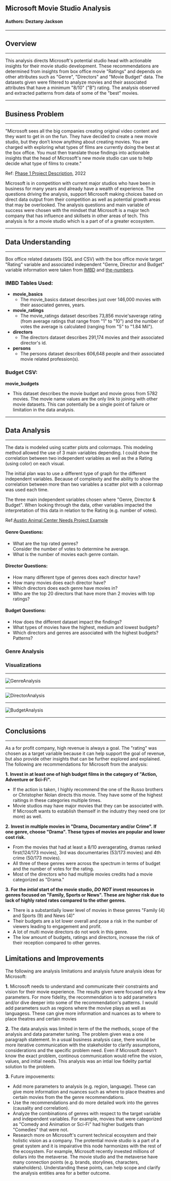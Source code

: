 
## Microsoft Movie Studio Analysis

#### Authors: Deztany Jackson

***

## Overview 

***

This analysis directs Microsoft's potential studio head with actionable insights for their movie studio development. These recommendations are determined from insights from box office movie "Ratings" and depends on other attributes such as "Genre", "Directors" and "Movie Budget" data. The datasets given were filtered to analyze movies and their associated attributes that have a minimum   "8/10" ("B") rating. The analysis observed and extracted patterns from data of some of the "best" movies.

***

## Business Problem 

***

"Microsoft sees all the big companies creating original video content and they want to get in on the fun. They have decided to create a new movie studio, but they don’t know anything about creating movies. You are charged with exploring what types of films are currently doing the best at the box office. You must then translate those findings into actionable insights that the head of Microsoft's new movie studio can use to help decide what type of films to create."

Ref: [Phase 1 Project Description](https://learning.flatironschool.com/courses/4963/pages/phase-1-project-description?module_item_id=370765), 2022

Microsoft is in competition with current major studios who have been in business for many years and already have a wealth of experience. The questions driving the analysis, support Microsoft making choices based on direct data output from their competition as well as  potential growth areas that may be overlooked. The analysis questions and main variable of success were chosen with the mindset that Microsoft is a major tech company that has influence and skillsets in other areas of tech. This analysis is for a movie studio which is a part of of a greater ecosystem.

***

## Data Understanding

***
Box office related datasets (SQL and CSV) with the box office movie target "Rating" variable and associated independent  "Genre, Director and Budget" variable information  were taken from [IMBD](https://www.imdb.com/) and [the-numbers](https://www.the-numbers.com/). 


### IMBD Tables Used:

 - **movie_basics**
     - The movie_basics dataset describes just over 146,000 movies with their associated genres, years.
 - **movie_ratings**
    - The movie_ratings dataset describes 73,856 movie'saverage rating (from average ratings that range from "1" to "10") and the number of votes the average is calculated (ranging from "5" to "1.84 Mil"). 
 - **directors**
     - The directors dataset describes 291,174 movies and their associated director's id.
 - **persons**
    - The persons dataset describes 606,648 people and their associated movie related profession(s). 
    
### Budget CSV: 

**movie_budgets**
   - This dataset describes the movie budget and movie gross from 5782 movies. The movie name values are the only link to joining with other movie datasets. This can potentially be a single point of failure or limitation in the data analysis.

***

## Data Analysis

***

The data is modeled using scatter plots and colormaps. This modeling method allowed the use of 3 main variables depending. I could show the correlation between two independent variables as well as the a Rating (using color) on each visual.

The initial plan was to use a different type of graph for the different independent variables. Because of complexity and  the ability to show the correlation between more than two variables a scatter plot with a colormap was used each time.

The three main independent variables chosen where "Genre, Director & Budget". When looking through the data, other variables impacted the interpretation of this data in relation to the Rating (e.g. number of votes).

Ref:[Austin Animal Center Needs Project Example](https://github.com/learn-co-curriculum/dsc-project-template/blob/example-mvp/animal_shelter_needs_analysis.ipynb)

#### Genre Questions:
  - What are the top rated genres?       
       Consider the number of votes to determine he average.
  - What is the number of movies each genre contain.
  
#### Director Questions: 
  - How many different type of genres does each director have? 
  - How many movies does each director have? 
  - Which directors does each genre have movies in?
  - Who are the top 20 directors that have more than 2 movies with top ratings?
  
#### Budget Questions:
  - How does the different dataset impact the findings?
  - What types of movies have the highest, medium and lowest budgets?
  - Which directors and genres are associated with the highest budgets? Patterns?

### Genre Analysis

### Visualizations

***

![GenreAnalysis]()

***

![DirectorAnalysis]()

***

![BudgetAnalysis]()

***

## Conclusions

***

As a for profit company, high revenue is always a goal. The "rating" was chosen as a target variable because it can help support the goal of revenue, but also provide other insights that can be further explored and explained. The following are recommendations for Microsoft from the analysis: 
    
**1.**  **Invest in at least one of high budget films in the category of "Action, Adventure or Sci-Fi".** 

   - If the action is taken, I highly recommend the one of the Russo brothers or Christopher Nolan directs this movie. They have some of the highest raitings in these categories multiple times. 
   - Movie studios may have major movies that they can be associated with.  If Microsoft wants to establish themself in the industry they need one (or more) as well.

**2.** **Invest in multiple movies in "Drama, Documentary and/or Crime". If one genre, choose "Drama". These types of movies are popular and lower cost risk.**
        
   - From the movies that had at least a 8/10 averagerating, dramas ranked first(124/173 movies), 3rd was documentaries (53/173 movies) and 4th crime (50/173 movies).
   - All three of these genres were across the spectrum in terms of budget and the number of votes for the rating. 
   - Most of the directors who had multiple movies credits had a movie categorized as "Drama."
           
**3.** **For the _intial_ start of the movie studio, _DO NOT_ invest resources in genres focused on "Family, Sports or News". These are higher risk due to lack of highly rated rates compared to the other genres.** 
    
  - There is a substantially lower level of movies in these genres "Family (4) and Sports (9) and News (4)"
  - Their budgets are a lot lower overall and pose a risk in the number of viewers leading to engagement and profit.
  - A lot of multi movie directors do not work in this genre. 
  - The low amount of budgets, ratings and directors, increase the risk of their reception compared to other genres. 

## Limitations and Improvements

The following are analysis limitations and analysis future analysis ideas for Microsoft:

**1.** Microsoft needs to understand and communicate their constraints and vision for their movie experience. The results given were focused only a few parameters. For more fidelity, the recommendation is to add parameters and/or dive deeper into some of the recommendation's patterns. I would add parameters such as regions where the movive plays as well as languagess. These can give more information and nuances as to where to place theatres and certain movies

**2.** The data analysis was limited in term of the the methods, scope of the analysis and data parameter tuning. The problem given was a one paragraph statement. In a usual business analysis case, there would be more iterative communication with the stakeholder to clarify assumptions, considerations and the specific problem need. Even if Microsoft doesn't know the exact problem, continous communication would refine the vision, values, and initial needs. This analysis  was an intial low fidelity partial solution to the problem.

**3.** Future impovements:

   - Add more parameters to analysis (e.g. region, language). These can give more information and nuances such as  where to place theatres and certain movies from the the genre recommendations.
   - Use the recommendations and do more detailed work into the genres (causality and correlation).
   - Analyze the combinations of genres with respect to the target variable and independent variables. For example, movies that were categorized as "Comedy and Animation or Sci-Fi" had higher budgets than "Comedies" that were not. 
   - Research more on Microsoft's current technical ecosystem and their holistic vision as a company. The protential movie studio is a part of a great system and it is impairative this node harmonizes with the rest of the ecosystem. For example, Microsoft recently invested millions of dollars into the metaverse. The movie studio and the metaverse have many connection points (e.g. brands, storylines, characters, stakeholders).  Understanding these points, can help scope and clarify the analysis entities area for a better outcome.

